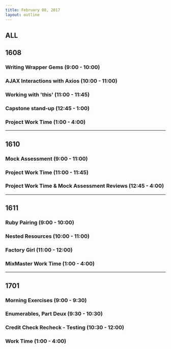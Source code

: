 ```yaml
---
title: February 08, 2017
layout: outline
---
```


## ALL

## 1608

### Writing Wrapper Gems (9:00 - 10:00)

### AJAX Interactions with Axios (10:00 - 11:00)

### Working with 'this' (11:00 - 11:45)

### Capstone stand-up (12:45 - 1:00)

### Project Work Time (1:00 - 4:00)


***

## 1610

### Mock Assessment (9:00 - 11:00)

### Project Work Time (11:00 - 11:45)

### Project Work Time & Mock Assessment Reviews (12:45 - 4:00)

***

## 1611

### Ruby Pairing (9:00 - 10:00)

### Nested Resources (10:00 - 11:00)

### Factory Girl (11:00 - 12:00)

### MixMaster Work Time (1:00 - 4:00)

***

## 1701

### Morning Exercises (9:00 - 9:30)

### Enumerables, Part Deux (9:30 - 10:30)

### Credit Check Recheck - Testing (10:30 - 12:00)

### Work Time (1:00 - 4:00)
